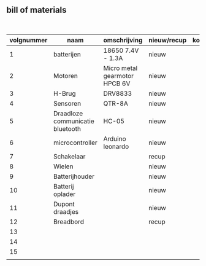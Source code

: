 ## bill of materials
<br />

|volgnummer|naam|omschrijving|nieuw/recup|kostprijs/stuk|aantal|subtotaal|
|----------|----|------------|-----------|--------------|------|---------|
|         1|  batterijen  |  18650 7.4V - 1.3A          |  nieuw         |              |  2    |         |
|         2|  Motoren  |  Micro metal gearmotor HPCB 6V          |  nieuw         |              |   2   |         |
|         3|  H-Brug  |   DRV8833         |     nieuw      |              |  1    |         |
|         4|   Sensoren |  QTR-8A          |    nieuw       |              |  1    |         |
|         5| Draadloze communicatie bluetooth   |   HC-05         |     nieuw      |              |  1    |         |
|         6|  microcontroller  |   Arduino leonardo         |   nieuw        |              |   1   |         |
|         7|  Schakelaar  |            |   recup        |              |  1    |         |
|         8|  Wielen  |            |    nieuw       |              |  2    |         |
|         9| Batterijhouder   |            |     nieuw      |              |  1    |         |
|        10|  Batterij oplader  |            |   nieuw        |              |  1    |         |
|        11|  Dupont draadjes  |            |    nieuw       |              |  1    |         |
|        12|  Breadbord  |            |    recup       |              |  1    |         |
|        13|    |            |           |              |      |         |
|        14|    |            |           |              |      |         |
|        15|    |            |           |              |      |         |
|          |    |            |           |              |      |         |
